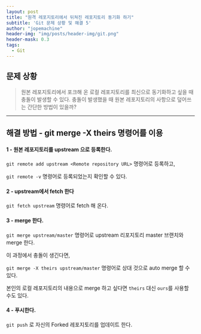 ```yaml
---
layout: post
title: "원격 레포지토리에서 뒤쳐진 레포지토리 동기화 하기"
subtitle: 'Git 문제 상황 및 해결 5'
author: "jopemachine"
header-img: "img/posts/header-img/git.png"
header-mask: 0.3
tags:
  - Git
---
```


## 문제 상황 

<blockquote>
원본 레포지토리에서 포크해 온 로컬 레포지토리를 최신으로 동기화하고 싶을 때 충돌이 발생할 수 있다.
충돌이 발생했을 때 원본 레포지토리의 사항으로 덮어쓰는 간단한 방법이 있을까?
</blockquote>

<hr>

## 해결 방법 - git merge -X theirs 명령어를 이용

<h4>1 - 원본 레포지토리를 upstream 으로 등록한다.</h4>

`git remote add upstream <Remote repository URL>` 명령어로 등록하고,

`git remote -v` 명령어로 등록되었는지 확인할 수 있다.

<h4>2 - upstream에서 fetch 한다</h4>

`git fetch upstream` 명령어로 fetch 해 온다.

<h4>3 - merge 한다.</h4>

`git merge upstream/master` 명령어로 upstream 리포지토리 master 브랜치와 merge 한다.

이 과정에서 충돌이 생긴다면,

`git merge -X theirs upstream/master` 명령어로 상대 것으로 auto merge 할 수 있다.

본인의 로컬 레포지토리의 내용으로 merge 하고 싶다면 `theirs` 대신 `ours`를 사용할 수도 있다.

<h4>4 - 푸시한다.</h4>

`git push` 로 자신의 Forked 레포지토리를 업데이트 한다.
